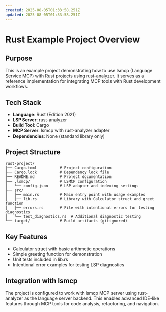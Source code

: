 ```yaml
---
created: 2025-08-05T01:33:58.251Z
updated: 2025-08-05T01:33:58.251Z
---
```


# Rust Example Project Overview

## Purpose
This is an example project demonstrating how to use lsmcp (Language Service MCP) with Rust projects using rust-analyzer. It serves as a reference implementation for integrating MCP tools with Rust development workflows.

## Tech Stack
- **Language**: Rust (Edition 2021)
- **LSP Server**: rust-analyzer
- **Build Tool**: Cargo
- **MCP Server**: lsmcp with rust-analyzer adapter
- **Dependencies**: None (standard library only)

## Project Structure
```
rust-project/
├── Cargo.toml          # Project configuration
├── Cargo.lock          # Dependency lock file
├── README.md           # Project documentation
├── .lsmcp/             # LSMCP configuration
│   └── config.json     # LSP adapter and indexing settings
├── src/
│   ├── main.rs         # Main entry point with usage examples
│   ├── lib.rs          # Library with Calculator struct and greet function
│   ├── errors.rs       # File with intentional errors for testing diagnostics
│   └── test_diagnostics.rs  # Additional diagnostic testing
└── target/             # Build artifacts (gitignored)
```

## Key Features
- Calculator struct with basic arithmetic operations
- Simple greeting function for demonstration
- Unit tests included in lib.rs
- Intentional error examples for testing LSP diagnostics

## Integration with lsmcp
The project is configured to work with lsmcp MCP server using rust-analyzer as the language server backend. This enables advanced IDE-like features through MCP tools for code analysis, refactoring, and navigation.